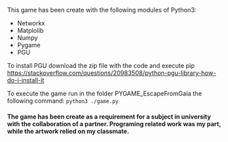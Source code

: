 This game has been create with the following modules of Python3:
- Networkx
- Matplolib
- Numpy
- Pygame
- PGU

To install PGU download the zip file with the code and execute pip
https://stackoverflow.com/questions/20983508/python-pgu-library-how-do-i-install-it

To execute the game run in the folder PYGAME_EscapeFromGaia the following command:
```python3 ./game.py```

#### The game has been create as a requirement for a subject in university with the collaboration of a partner. Programing related work was my part, while the artwork relied on my classmate.
